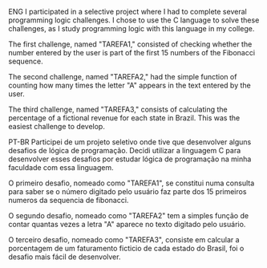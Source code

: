 ENG
I participated in a selective project where I had to complete several programming logic challenges. I chose to use the C language to solve these challenges, as I study programming logic with this language in my college.

The first challenge, named "TAREFA1," consisted of checking whether the number entered by the user is part of the first 15 numbers of the Fibonacci sequence. 

The second challenge, named "TAREFA2," had the simple function of counting how many times the letter "A" appears in the text entered by the user.

The third challenge, named "TAREFA3," consists of calculating the percentage of a fictional revenue for each state in Brazil. This was the easiest challenge to develop.

PT-BR
Participei de um projeto seletivo onde tive que desenvolver alguns desafios de lógica de programação. Decidi utilizar a linguagem C para desenvolver esses desafios por estudar lógica de programação na minha faculdade com essa linguagem.

O primeiro desafio, nomeado como "TAREFA1", se constitui numa consulta para saber se o número digitado pelo usuário faz parte dos 15 primeiros numeros da sequencia de fibonacci.

O segundo desafio, nomeado como "TAREFA2" tem a simples função de contar quantas vezes a letra "A" aparece no texto digitado pelo usuário.

O terceiro desafio, nomeado como "TAREFA3", consiste em calcular a porcentagem de um faturamento ficticio de cada estado do Brasil, foi o desafio mais fácil de desenvolver.

